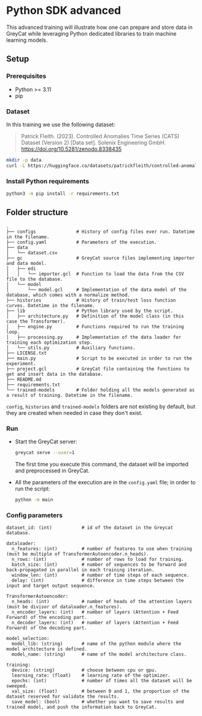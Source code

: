 # Python SDK advanced

This advanced training will illustrate how one can prepare and store data in GreyCat while leveraging Python dedicated libraries to train machine learning models.

## Setup

### Prerequisites

- Python >= 3.11
- pip

### Dataset

In this training we use the following dataset:

> Patrick Fleith. (2023). Controlled Anomalies Time Series (CATS) Dataset (Version 2) [Data set]. Solenix Engineering GmbH. https://doi.org/10.5281/zenodo.8338435

```bash
mkdir -p data
curl -L https://huggingface.co/datasets/patrickfleith/controlled-anomalies-time-series-dataset/resolve/main/data.csv > data/dataset.csv
```

### Install Python requirements

```bash
python3 -m pip install -r requirements.txt
```

## Folder structure

```
.
├── configs               # History of config files ever run. Datetime in the filename.
├── config.yaml           # Parameters of the execution.
├── data
│   └── dataset.csv
├── gc                    # GreyCat source files implementing importer and data model.
│   ├── edi
│   │   └── importer.gcl  # Function to load the data from the CSV file to the database.
│   └── model
│       └── model.gcl     # Implementation of the data model of the database, which comes with a normalize method.
├── histories             # History of train/test loss function curves. Datetime in the filename.
├── lib                   # Python library used by the script.
│   ├── architecture.py   # Definition of the model class (in this case the Transformer).
│   ├── engine.py         # Functions required to run the training loop.
│   ├── processing.py     # Implementation of the data loader for training each optimization step.
│   └── utils.py          # Auxiliary functions.
├── LICENSE.txt
├── main.py               # Script to be executed in order to run the experiment.
├── project.gcl           # GreyCat file containing the functions to get and insert data in the database.
├── README.md
├── requirements.txt
└── trained-models        # Folder holding all the models generated as a result of training. Datetime in the filename.
```

`config`, `histories` and `trained-models` folders are not existing by default, but they are created when needed in case they don't exist.

### Run

- Start the GreyCat server:
  ```bash
  greycat serve --user=1
  ```
  The first time you execute this command, the dataset will be imported and preprocessed in GreyCat.

- All the parameters of the execution are in the `config.yaml` file; in order to run the script:
  ```bash
  python -m main
  ```

### Config parameters
```
dataset_id: (int)           # id of the dataset in the Greycat database.

dataloader:
  n_features: (int)         # number of features to use when training (must be multiple of TransformerAutoencoder.n_heads).
  n_rows: (int)             # number of rows to load for training.
  batch_size: (int)         # number of sequences to be forward and back-propagated in parallel in each training iteration.
  window_len: (int)         # number of time steps of each sequence.
  delay: (int)              # difference in time steps between the input and target output sequence.

TransformerAutoencoder:
  n_heads: (int)            # number of heads of the attention layers (must be divisor of dataloader.n_features).
  n_encoder_layers: (int)   # number of layers (Attention + Feed Forward) of the encoding part.
  n_decoder_layers: (int)   # number of layers (Attention + Feed Forward) of the decoding part.

model_selection:
  model_lib: (string)       # name of the python module where the model architecture is defined.
  model_name: (string)      # name of the model architecture class.

training:
  device: (string)          # choose between cpu or gpu.
  learning_rate: (float)    # learning rate of the optimizer.
  epochs: (int)             # number of times all the dataset will be sweeped.
  val_size: (float)         # between 0 and 1, the proportion of the dataset reserved for validate the results.
  save_model: (bool)        # whether you want to save results and trained model, and push the information back to GreyCat.
```
